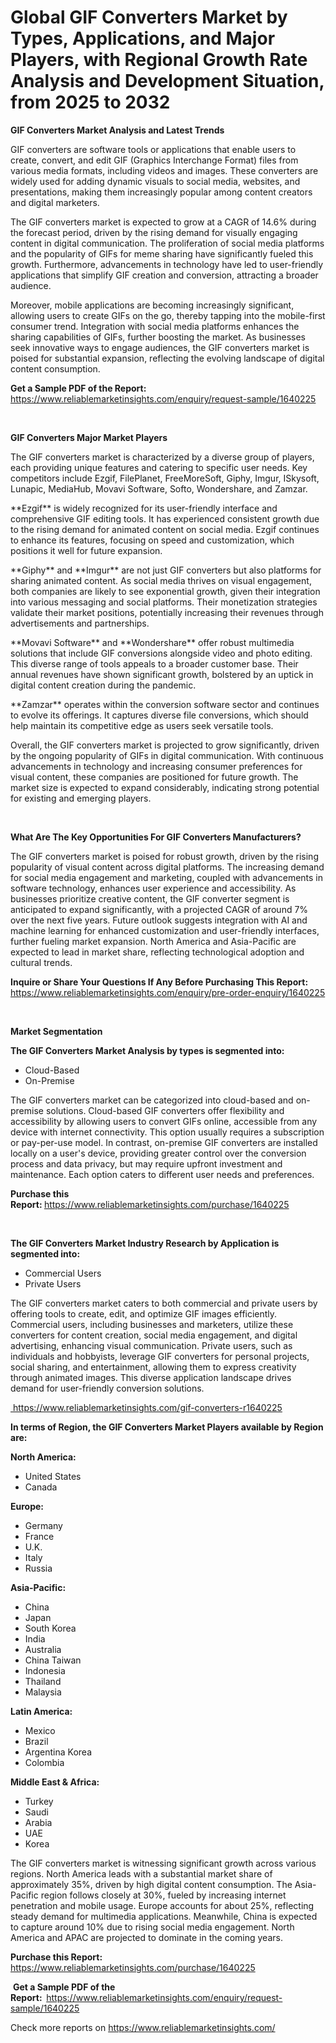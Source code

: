 <p><h1>Global GIF Converters Market by Types, Applications, and Major Players, with Regional Growth Rate Analysis and Development Situation, from 2025 to 2032</h1></p><p><strong>GIF Converters Market Analysis and Latest Trends</strong></p>
<p><p>GIF converters are software tools or applications that enable users to create, convert, and edit GIF (Graphics Interchange Format) files from various media formats, including videos and images. These converters are widely used for adding dynamic visuals to social media, websites, and presentations, making them increasingly popular among content creators and digital marketers.</p><p>The GIF converters market is expected to grow at a CAGR of 14.6% during the forecast period, driven by the rising demand for visually engaging content in digital communication. The proliferation of social media platforms and the popularity of GIFs for meme sharing have significantly fueled this growth. Furthermore, advancements in technology have led to user-friendly applications that simplify GIF creation and conversion, attracting a broader audience.</p><p>Moreover, mobile applications are becoming increasingly significant, allowing users to create GIFs on the go, thereby tapping into the mobile-first consumer trend. Integration with social media platforms enhances the sharing capabilities of GIFs, further boosting the market. As businesses seek innovative ways to engage audiences, the GIF converters market is poised for substantial expansion, reflecting the evolving landscape of digital content consumption.</p></p>
<p><strong>Get a Sample PDF of the Report:&nbsp;</strong> <a href="https://www.reliablemarketinsights.com/enquiry/request-sample/1640225?utm_campaign=3218&utm_medium=2&utm_source=Github&utm_content=ia&utm_term=05032025&utm_id=gif-converters">https://www.reliablemarketinsights.com/enquiry/request-sample/1640225</a></p>
<p>&nbsp;</p>
<p><strong>GIF Converters Major Market Players</strong></p>
<p><p>The GIF converters market is characterized by a diverse group of players, each providing unique features and catering to specific user needs. Key competitors include Ezgif, FilePlanet, FreeMoreSoft, Giphy, Imgur, ISkysoft, Lunapic, MediaHub, Movavi Software, Softo, Wondershare, and Zamzar.</p><p>**Ezgif** is widely recognized for its user-friendly interface and comprehensive GIF editing tools. It has experienced consistent growth due to the rising demand for animated content on social media. Ezgif continues to enhance its features, focusing on speed and customization, which positions it well for future expansion.</p><p>**Giphy** and **Imgur** are not just GIF converters but also platforms for sharing animated content. As social media thrives on visual engagement, both companies are likely to see exponential growth, given their integration into various messaging and social platforms. Their monetization strategies validate their market positions, potentially increasing their revenues through advertisements and partnerships.</p><p>**Movavi Software** and **Wondershare** offer robust multimedia solutions that include GIF conversions alongside video and photo editing. This diverse range of tools appeals to a broader customer base. Their annual revenues have shown significant growth, bolstered by an uptick in digital content creation during the pandemic.</p><p>**Zamzar** operates within the conversion software sector and continues to evolve its offerings. It captures diverse file conversions, which should help maintain its competitive edge as users seek versatile tools.</p><p>Overall, the GIF converters market is projected to grow significantly, driven by the ongoing popularity of GIFs in digital communication. With continuous advancements in technology and increasing consumer preferences for visual content, these companies are positioned for future growth. The market size is expected to expand considerably, indicating strong potential for existing and emerging players.</p></p>
<p>&nbsp;</p>
<p><strong>What Are The Key Opportunities For GIF Converters Manufacturers?</strong></p>
<p><p>The GIF converters market is poised for robust growth, driven by the rising popularity of visual content across digital platforms. The increasing demand for social media engagement and marketing, coupled with advancements in software technology, enhances user experience and accessibility. As businesses prioritize creative content, the GIF converter segment is anticipated to expand significantly, with a projected CAGR of around 7% over the next five years. Future outlook suggests integration with AI and machine learning for enhanced customization and user-friendly interfaces, further fueling market expansion. North America and Asia-Pacific are expected to lead in market share, reflecting technological adoption and cultural trends.</p></p>
<p><strong>Inquire or Share Your Questions If Any Before Purchasing This Report:</strong> <a href="https://www.reliablemarketinsights.com/enquiry/pre-order-enquiry/1640225?utm_campaign=3218&utm_medium=2&utm_source=Github&utm_content=ia&utm_term=05032025&utm_id=gif-converters">https://www.reliablemarketinsights.com/enquiry/pre-order-enquiry/1640225</a></p>
<p>&nbsp;</p>
<p><strong>Market Segmentation</strong></p>
<p><strong>The GIF Converters Market Analysis by types is segmented into:</strong></p>
<p><ul><li>Cloud-Based</li><li>On-Premise</li></ul></p>
<p><p>The GIF converters market can be categorized into cloud-based and on-premise solutions. Cloud-based GIF converters offer flexibility and accessibility by allowing users to convert GIFs online, accessible from any device with internet connectivity. This option usually requires a subscription or pay-per-use model. In contrast, on-premise GIF converters are installed locally on a user's device, providing greater control over the conversion process and data privacy, but may require upfront investment and maintenance. Each option caters to different user needs and preferences.</p></p>
<p><strong>Purchase this Report:&nbsp;</strong><a href="https://www.reliablemarketinsights.com/purchase/1640225?utm_campaign=3218&utm_medium=2&utm_source=Github&utm_content=ia&utm_term=05032025&utm_id=gif-converters">https://www.reliablemarketinsights.com/purchase/1640225</a></p>
<p>&nbsp;</p>
<p><strong>The GIF Converters Market Industry Research by Application is segmented into:</strong></p>
<p><ul><li>Commercial Users</li><li>Private Users</li></ul></p>
<p><p>The GIF converters market caters to both commercial and private users by offering tools to create, edit, and optimize GIF images efficiently. Commercial users, including businesses and marketers, utilize these converters for content creation, social media engagement, and digital advertising, enhancing visual communication. Private users, such as individuals and hobbyists, leverage GIF converters for personal projects, social sharing, and entertainment, allowing them to express creativity through animated images. This diverse application landscape drives demand for user-friendly conversion solutions.</p></p>
<p><a href="https://www.reliablemarketinsights.com/gif-converters-r1640225?utm_campaign=3218&utm_medium=2&utm_source=Github&utm_content=ia&utm_term=05032025&utm_id=gif-converters">&nbsp;https://www.reliablemarketinsights.com/gif-converters-r1640225</a></p>
<p><strong>In terms of Region, the GIF Converters Market Players available by Region are:</strong></p>
<p>
    <p> <strong> North America: </strong>
        <ul>
            <li>United States</li>
            <li>Canada</li>
        </ul>
        </p> 
    <p> <strong> Europe: </strong>
        <ul>
            <li>Germany</li>
            <li>France</li>
            <li>U.K.</li>
            <li>Italy</li>
            <li>Russia</li>
        </ul>
        </p> 
    <p> <strong> Asia-Pacific: </strong>
        <ul>
            <li>China</li>
            <li>Japan</li>
            <li>South Korea</li>
            <li>India</li>
            <li>Australia</li>
            <li>China Taiwan</li>
            <li>Indonesia</li>
            <li>Thailand</li>
            <li>Malaysia</li>
        </ul>
        </p> 
    <p> <strong> Latin America: </strong>
        <ul>
            <li>Mexico</li>
            <li>Brazil</li>
            <li>Argentina Korea</li>
            <li>Colombia</li>
        </ul>
        </p> 
    <p> <strong> Middle East & Africa: </strong>
        <ul>
            <li>Turkey</li>
            <li>Saudi</li>
            <li>Arabia</li>
            <li>UAE</li>
            <li>Korea</li>
        </ul>
    </p>
    </p>
<p><p>The GIF converters market is witnessing significant growth across various regions. North America leads with a substantial market share of approximately 35%, driven by high digital content consumption. The Asia-Pacific region follows closely at 30%, fueled by increasing internet penetration and mobile usage. Europe accounts for about 25%, reflecting steady demand for multimedia applications. Meanwhile, China is expected to capture around 10% due to rising social media engagement. North America and APAC are projected to dominate in the coming years.</p></p>
<p><strong>Purchase this Report: </strong><a href="https://www.reliablemarketinsights.com/purchase/1640225?utm_campaign=3218&utm_medium=2&utm_source=Github&utm_content=ia&utm_term=05032025&utm_id=gif-converters">https://www.reliablemarketinsights.com/purchase/1640225</a></p>
<p>&nbsp;<strong>Get a Sample PDF of the Report:&nbsp;&nbsp;</strong><a href="https://www.reliablemarketinsights.com/enquiry/request-sample/1640225?utm_campaign=3218&utm_medium=2&utm_source=Github&utm_content=ia&utm_term=05032025&utm_id=gif-converters">https://www.reliablemarketinsights.com/enquiry/request-sample/1640225</a></p>
<p><strong></strong></p>
<p>Check more reports on <a href="https://www.reliablemarketinsights.com/?utm_campaign=3218&utm_medium=2&utm_source=Github&utm_content=ia&utm_term=05032025&utm_id=gif-converters">https://www.reliablemarketinsights.com/</a></p>